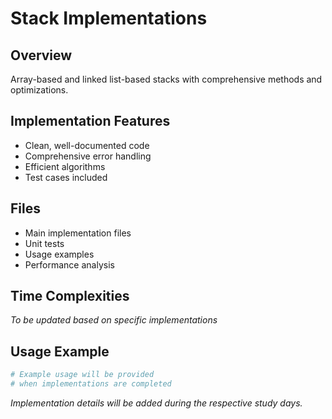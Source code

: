 # Stack Implementations

## Overview
Array-based and linked list-based stacks with comprehensive methods and optimizations.

## Implementation Features
- Clean, well-documented code
- Comprehensive error handling
- Efficient algorithms
- Test cases included

## Files
- Main implementation files
- Unit tests
- Usage examples
- Performance analysis

## Time Complexities
*To be updated based on specific implementations*

## Usage Example
```python
# Example usage will be provided
# when implementations are completed
```

*Implementation details will be added during the respective study days.*
